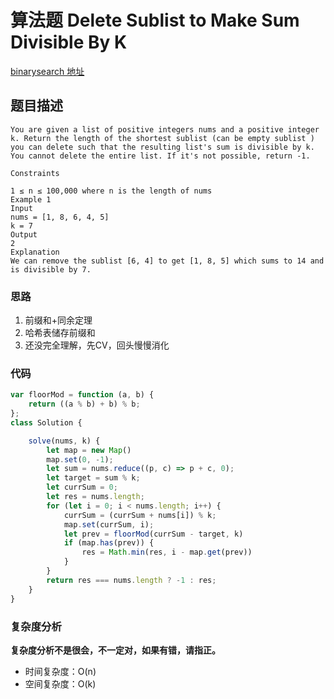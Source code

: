 # 算法题 Delete Sublist to Make Sum Divisible By K
[binarysearch 地址](https://binarysearch.com/problems/Delete-Sublist-to-Make-Sum-Divisible-By-K)

## 题目描述

```
You are given a list of positive integers nums and a positive integer k. Return the length of the shortest sublist (can be empty sublist ) you can delete such that the resulting list's sum is divisible by k. You cannot delete the entire list. If it's not possible, return -1.

Constraints

1 ≤ n ≤ 100,000 where n is the length of nums
Example 1
Input
nums = [1, 8, 6, 4, 5]
k = 7
Output
2
Explanation
We can remove the sublist [6, 4] to get [1, 8, 5] which sums to 14 and is divisible by 7.
```

### 思路
1. 前缀和+同余定理
2. 哈希表储存前缀和
3. 还没完全理解，先CV，回头慢慢消化

### 代码
```javascript
var floorMod = function (a, b) {
    return ((a % b) + b) % b;
};
class Solution {

    solve(nums, k) {
        let map = new Map()
        map.set(0, -1);
        let sum = nums.reduce((p, c) => p + c, 0);
        let target = sum % k;
        let currSum = 0;
        let res = nums.length;
        for (let i = 0; i < nums.length; i++) {
            currSum = (currSum + nums[i]) % k;
            map.set(currSum, i);
            let prev = floorMod(currSum - target, k)
            if (map.has(prev)) {
                res = Math.min(res, i - map.get(prev))
            }
        }
        return res === nums.length ? -1 : res;
    }
}
```
### 复杂度分析
**复杂度分析不是很会，不一定对，如果有错，请指正。**
- 时间复杂度：O(n)
- 空间复杂度：O(k) 